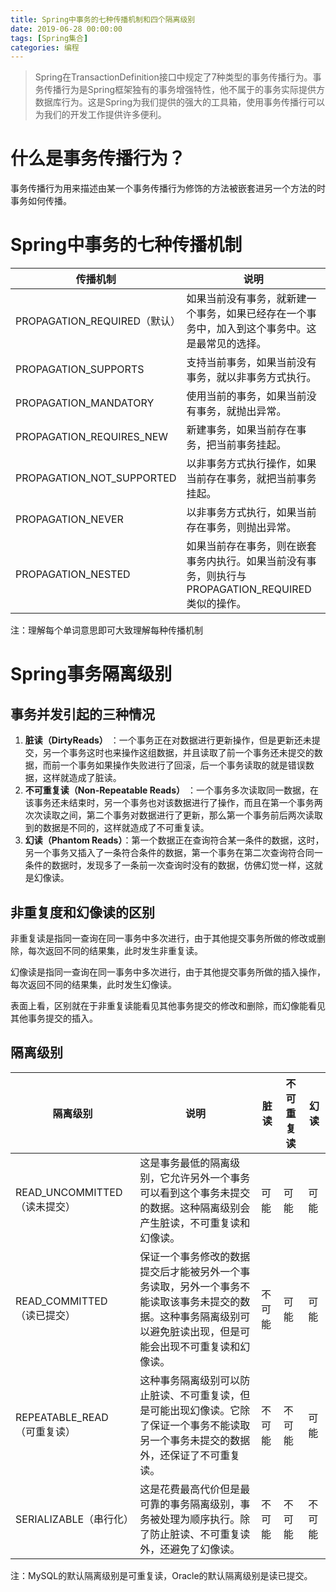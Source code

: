 ```yaml
---
title: Spring中事务的七种传播机制和四个隔离级别
date: 2019-06-28 00:00:00
tags: [Spring集合]
categories: 编程
---
```


> Spring在TransactionDefinition接口中规定了7种类型的事务传播行为。事务传播行为是Spring框架独有的事务增强特性，他不属于的事务实际提供方数据库行为。这是Spring为我们提供的强大的工具箱，使用事务传播行可以为我们的开发工作提供许多便利。
>

# 什么是事务传播行为？

事务传播行为用来描述由某一个事务传播行为修饰的方法被嵌套进另一个方法的时事务如何传播。

# Spring中事务的七种传播机制

| 传播机制                     | 说明                                                         |
| ---------------------------- | ------------------------------------------------------------ |
| PROPAGATION_REQUIRED（默认） | 如果当前没有事务，就新建一个事务，如果已经存在一个事务中，加入到这个事务中。这是最常见的选择。 |
| PROPAGATION_SUPPORTS         | 支持当前事务，如果当前没有事务，就以非事务方式执行。         |
| PROPAGATION_MANDATORY        | 使用当前的事务，如果当前没有事务，就抛出异常。               |
| PROPAGATION_REQUIRES_NEW     | 新建事务，如果当前存在事务，把当前事务挂起。                 |
| PROPAGATION_NOT_SUPPORTED    | 以非事务方式执行操作，如果当前存在事务，就把当前事务挂起。   |
| PROPAGATION_NEVER            | 以非事务方式执行，如果当前存在事务，则抛出异常。             |
| PROPAGATION_NESTED           | 如果当前存在事务，则在嵌套事务内执行。如果当前没有事务，则执行与PROPAGATION_REQUIRED类似的操作。 |

注：理解每个单词意思即可大致理解每种传播机制

# Spring事务隔离级别

## 事务并发引起的三种情况

1. **脏读（DirtyReads）** ：一个事务正在对数据进行更新操作，但是更新还未提交，另一个事务这时也来操作这组数据，并且读取了前一个事务还未提交的数据，而前一个事务如果操作失败进行了回滚，后一个事务读取的就是错误数据，这样就造成了脏读。
2.  **不可重复读（Non-Repeatable Reads）** ：一个事务多次读取同一数据，在该事务还未结束时，另一个事务也对该数据进行了操作，而且在第一个事务两次次读取之间，第二个事务对数据进行了更新，那么第一个事务前后两次读取到的数据是不同的，这样就造成了不可重复读。
3.  **幻读（Phantom Reads）**：第一个数据正在查询符合某一条件的数据，这时，另一个事务又插入了一条符合条件的数据，第一个事务在第二次查询符合同一条件的数据时，发现多了一条前一次查询时没有的数据，仿佛幻觉一样，这就是幻像读。

##  非重复度和幻像读的区别

非重复读是指同一查询在同一事务中多次进行，由于其他提交事务所做的修改或删除，每次返回不同的结果集，此时发生非重复读。

幻像读是指同一查询在同一事务中多次进行，由于其他提交事务所做的插入操作，每次返回不同的结果集，此时发生幻像读。

表面上看，区别就在于非重复读能看见其他事务提交的修改和删除，而幻像能看见其他事务提交的插入。 

## 隔离级别

| 隔离级别                      | 说明                                                         | 脏读   | 不可重复读 | 幻 读  |
| ----------------------------- | ------------------------------------------------------------ | ------ | ---------- | ------ |
| READ_UNCOMMITTED （读未提交） | 这是事务最低的隔离级别，它允许另外一个事务可以看到这个事务未提交的数据。这种隔离级别会产生脏读，不可重复读和幻像读。 | 可能   | 可能       | 可能   |
| READ_COMMITTED （读已提交）   | 保证一个事务修改的数据提交后才能被另外一个事务读取，另外一个事务不能读取该事务未提交的数据。这种事务隔离级别可以避免脏读出现，但是可能会出现不可重复读和幻像读。 | 不可能 | 可能       | 可能   |
| REPEATABLE_READ （可重复读）  | 这种事务隔离级别可以防止脏读、不可重复读，但是可能出现幻像读。它除了保证一个事务不能读取另一个事务未提交的数据外，还保证了不可重复读。 | 不可能 | 不可能     | 可能   |
| SERIALIZABLE（串行化）        | 这是花费最高代价但是最可靠的事务隔离级别，事务被处理为顺序执行。除了防止脏读、不可重复读外，还避免了幻像读。 | 不可能 | 不可能     | 不可能 |

注：MySQL的默认隔离级别是可重复读，Oracle的默认隔离级别是读已提交。